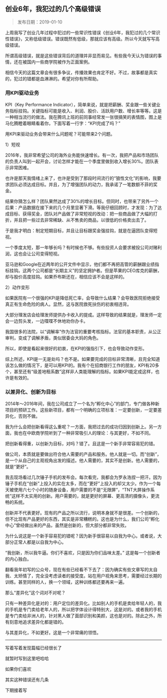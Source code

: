 ## 创业6年，我犯过的几个高级错误

> 发布日期：2019-01-10

上周我写了创业几年过程中犯过的一些常识性错误《创业6年，我犯过的几个常识性错误》，又称低级错误。错误既然有低级，那就应该有高级。所以今天就写写高级错误。

所谓高级错误，就是这些错误背后的道理并非显而易见。有些我今天认为错误的事情，还在被国内一些商学院被作为正面案例。

相信今天的这篇文章会有很多争议，传播效果也肯定不好。不过，故事都是真实的，犯过的错都是血淋淋的。希望对你有所帮助。


### 用KPI驱动业务

KPI（Key Performance Indicator），简单来说，就是把薪酬、奖金跟一些关键业务指标挂钩。关键指标可能是收入、利润、股价、活跃用户数、增长率等等。这是一种相当流行的做法。我在腾讯上班的前同事经常发一张很搞笑的表情图，图上是马化腾瞪着眼睛看着你，下面写着一行字：“KPI完成了吗？”

用KPI来驱动业务会带来什么问题呢？可能带来2个问题。

1）短视

2016年，我非常希望公司的海外业务能快速增长。有一次，我把产品和市场团队的负责人叫到一起开会，讨论怎样才能在一个季度里做到收入增长30%。团队表示非常困难。

也许是那天我情绪上来了，也许是受到了那段时间流行的“狼性文化”的影响，我要求团队必须达成目标。并且，为了增强团队的动力，我承诺了一笔数额不菲的奖金。

结果你猜怎么样？团队果然达成了30%的增长目标。但同时，也带来了另外一个后果：产品数据在接下来的几个月里显著下滑。等我仔细回顾时，才发现：为了达成目标、获得奖金，团队对产品做了非常短视的改动：把一些商品做了大幅的打折，并且把一些过去非常稀缺、从不售卖的商品，以很低的价格卖出去了。

于是我才明白：制定短期目标，并且让目标跟奖金强挂钩，就是在逼团队变得短视。

一个季度太短，那一年够长吗？有时候也不够。有些投资人会要求被投公司对赌利润，这也会让公司变得短视。

亚马逊和Google在近两年的公开文件中显示，他们都不再把高管的薪酬跟业绩指标挂钩。这两个公司都是“长期主义”的坚定拥护者。但是苹果的CEO库克的薪酬，却与股价高度挂钩。如果乔布斯还在，相信应该不会是这样的。

2）动作变形

如果医院有一个很强的KPI是降低死亡率，会导致什么结果？会导致医院拒绝接受真正有生命危险的病人。显然，这与医院救死扶伤的初衷相违背。

大部分理发店会给理发师提供办卡收入的提成。这样导致的结果就是，理发师一定会一边剪头发，一边喋喋不休地劝你办卡。

我国很多的法院，以“调解率”作为法官的重要考核指标。法官的基本职责，从公正审判，变成了调解矛盾，类似居委会大妈的角色。

所以，即使是看起来很好的初衷，在KPI的强指引下，也会导致动作变形。

综上所述，KPI是一无是处吗？也不是。如果要完成的目标非常清晰，且完全知道该怎么做的情况下，是可以用KPI的。我有个在招商银行工作的朋友，KPI有20多个，甚至还有“级差地租系数”这样非人类能理解的指标。如果KPI能定成这样，也许是有效的。


### 以差异化、创新为目标

2014年～2016年间，我在公司成立了一个名为“孵化中心”的部门，专门做各种新项目的预研工作。这些新项目，都有一个明确的立项标准：一定要创新，一定要差异化，否则不做。

我为什么会把创新看得这么重呢？一方面，我把过去的成功归因到创新上。另一方面，我也在中欧商学院听到了一种非常吸引人的理论：与其更好，不如不同。

把创新看得重，以创新为目标，对吗？错了。且这是一个新手非常容易犯的错。

做公司，本质就是要做出符合他人需要的产品和服务。他人就是一切。而“创新”，是一个从自己的主观视角出发的描述。他人需要的，其实不是创新。他人需要的，就是“更好”。

我去现场看过几次锤子手机的发布会。每次看完，我都会为罗永浩捏一把汗。因为锤子手机在“创新”上投入的实在太多，而在“更好”上投入的却又太少。作为一个每天被使用六七个小时的随身设备，用户需要的不是“无限屏”，“TNT大屏操作系统”这样不太实用的创新。用户需要的，就是更好的屏幕、更高清的摄像头，更流畅的系统。

创新并不代表更好。现有的产品之所以流行，说明本身就不是很差。一个创新的，但不比现有产品更好的东西，其实是非常糟糕的。这也是为什么，我们公司“孵化中心”曾经做出来的产品，虽然是创新的，但大部分都非常失败。

为什么说这是一个新手容易犯的错呢？因为新手很容易以自我为中心。或者说，大部分正常人都是以自我为中心。

“我创新，所以我牛逼。你们不喜欢，只是因为你们品味太差。” 这是每一个创新者的内心独白。

翻看我年初写的公众号，现在有些已经看不下去了：因为确实有些文章写的太自我、太矫情了，完全没考虑读者的接受度。站在用户视角来思考，需要经过长期的训练。甚至同样的人，换一个领域，这种训练都还要再来一遍。

那么“差异化”这个词对不对呢？

只有一种差异化是对的：用户定位的差异化。比如别人的手机是卖给年轻人的，我的手机是专门卖给老年人的，所以把字体设计得特别大，这是对的。或者我的手机是专门卖给非洲人的，针对黑人做了面部识别和美颜，这也是对的。除此之外，所有刻意地追求差异化都是错的。

与其差异化，不如更好。这是一个非常痛的领悟。

---

写着写着发现篇幅已经很长了

就暂时写到这里吧哈哈

如果你们喜欢

其实这种错误还有几条

下期接着写
